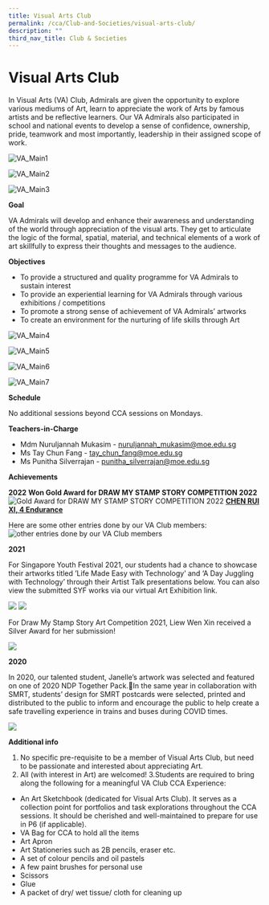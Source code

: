 ```yaml
---
title: Visual Arts Club
permalink: /cca/Club-and-Societies/visual-arts-club/
description: ""
third_nav_title: Club & Societies
---
```

# Visual Arts Club
In Visual Arts (VA) Club, Admirals are given the opportunity to explore various mediums of Art, learn to appreciate the work of Arts by famous artists and be reflective learners. Our VA Admirals also participated in school and national events to develop a sense of confidence, ownership, pride, teamwork and most importantly, leadership in their assigned scope of work.

![VA_Main1](/images/va_main1.jpg)

![VA_Main2](/images/va_main2.jpg)

![VA_Main3](/images/va_main3.jpg)

**Goal**

VA Admirals will develop and enhance their awareness and understanding of the world through appreciation of the visual arts. They get to articulate the logic of the formal, spatial, material, and technical elements of a work of art skillfully to express their thoughts and messages to the audience.


**Objectives**

* To provide a structured and quality programme for VA Admirals to sustain interest
* To provide an experiential learning for VA Admirals through various exhibitions / competitions
* To promote a strong sense of achievement of VA Admirals’ artworks 
* To create an environment for the nurturing of life skills through Art


![VA_Main4](/images/va_main4.jpg)

![VA_Main5](/images/va_main5.jpg)

![VA_Main6](/images/va_main6.jpg)

![VA_Main7](/images/va_main7.jpg)

**Schedule**

No additional sessions beyond CCA sessions on Mondays.

**Teachers-in-Charge**

- Mdm Nuruljannah Mukasim - nuruljannah_mukasim@moe.edu.sg
- Ms Tay Chun Fang - tay_chun_fang@moe.edu.sg
- Ms Punitha Silverrajan - punitha_silverrajan@moe.edu.sg

**Achievements**

**2022**
**Won Gold Award for DRAW MY STAMP STORY COMPETITION 2022**
![Gold Award for DRAW MY STAMP STORY COMPETITION 2022](/images/2023%20stamp%20story%20competition.jpg)
<b><u>CHEN RUI XI, 4 Endurance</u></b>

Here are some other entries done by our VA Club members:
![other entries done by our VA Club members](/images/2023%20stamp%20story.JPG)

**2021**

For Singapore Youth Festival 2021, our students had a chance to showcase their artworks titled ’Life Made Easy with Technology’ and ‘A Day Juggling with Technology’ through their Artist Talk presentations below. You can also view the submitted SYF works via our virtual Art Exhibition link.

![](/images/VA2.jpg)
![](/images/VA3.jpg)

For Draw My Stamp Story Art Competition 2021, Liew Wen Xin received a Silver Award for her submission!

![](/images/VA4.jpg)

**2020**

In 2020, our talented student, Janelle’s artwork was selected and featured on one of 2020 NDP Together Pack.In the same year in collaboration with SMRT, students’ design for SMRT postcards were selected, printed and distributed to the public to inform and encourage the public to help create a safe travelling experience in trains and buses during COVID times.

![](/images/VA5.png)

**Additional info**

1. No specific pre-requisite to be a member of Visual Arts Club, but need to be passionate and interested about appreciating Art.
2. All (with interest in Art) are welcomed!
   3.Students are required to bring along the following for a meaningful VA Club CCA Experience:

- An Art Sketchbook (dedicated for Visual Arts Club). It serves as a collection point for portfolios and task explorations throughout the CCA sessions. It should be cherished and well-maintained to prepare for use in P6 (if applicable).
- VA Bag for CCA to hold all the items
- Art Apron
- Art Stationeries such as 2B pencils, eraser etc.
- A set of colour pencils and oil pastels
- A few paint brushes for personal use
- Scissors
- Glue
- A packet of dry/ wet tissue/ cloth for cleaning up